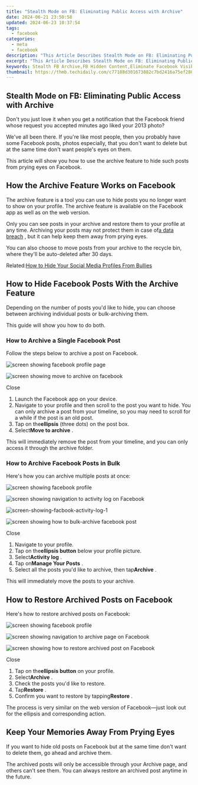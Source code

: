 ```yaml
---
title: "Stealth Mode on FB: Eliminating Public Access with Archive"
date: 2024-06-21 23:50:58
updated: 2024-06-23 10:37:54
tags:
  - facebook
categories:
  - meta
  - facebook
description: "This Article Describes Stealth Mode on FB: Eliminating Public Access with Archive"
excerpt: "This Article Describes Stealth Mode on FB: Eliminating Public Access with Archive"
keywords: Stealth FB Archive,FB Hidden Content,Eliminate Facebook Visibility,Privacy-Secure FB Archives,Block Public FB Access,Secure FB Data,Archiving FB Stealthily
thumbnail: https://thmb.techidaily.com/c77188d301673882c7bd2416a75ef28040661515c1abbd2e8895dbfc72318af4.jpg
---
```


## Stealth Mode on FB: Eliminating Public Access with Archive

 Don't you just love it when you get a notification that the Facebook friend whose request you accepted minutes ago liked your 2013 photo?

 We've all been there. If you're like most people, then you probably have some Facebook posts, photos especially, that you don't want to delete but at the same time don't want people's eyes on them.

 This article will show you how to use the archive feature to hide such posts from prying eyes on Facebook.

## How the Archive Feature Works on Facebook

 The archive feature is a tool you can use to hide posts you no longer want to show on your profile. The archive feature is available on the Facebook app as well as on the web version.

 Only you can see posts in your archive and restore them to your profile at any time. Archiving your posts may not protect them in case of[a data breach](https://www.makeuseof.com/worst-data-breaches/) , but it can help keep them away from prying eyes.

 You can also choose to move posts from your archive to the recycle bin, where they'll be auto-deleted after 30 days.

 Related:[How to Hide Your Social Media Profiles From Bullies](https://www.makeuseof.com/tag/how-to-hide-your-social-media-profiles/)

## How to Hide Facebook Posts With the Archive Feature

 Depending on the number of posts you'd like to hide, you can choose between archiving individual posts or bulk-archiving them.

This guide will show you how to do both.

### How to Archive a Single Facebook Post

Follow the steps below to archive a post on Facebook.

![screen showing facebook profile page](https://static1.makeuseofimages.com/wordpress/wp-content/uploads/2021/11/screen-showing-facebook-profile-page.jpg)

![screen showing move to archive on facebook](https://static1.makeuseofimages.com/wordpress/wp-content/uploads/2021/11/screen-showing-move-to-archive-on-facebook.jpg)

Close

1. Launch the Facebook app on your device.
2. Navigate to your profile and then scroll to the post you want to hide. You can only archive a post from your timeline, so you may need to scroll for a while if the post is an old post.
3. Tap on the**ellipsis** (three dots) on the post box.
4. Select**Move to archive** .

 This will immediately remove the post from your timeline, and you can only access it through the archive folder.

### How to Archive Facebook Posts in Bulk

Here's how you can archive multiple posts at once:

![screen showing facebook profile](https://static1.makeuseofimages.com/wordpress/wp-content/uploads/2021/11/screen-showing-facebook-profile.jpg)

![screen showing navigation to activity log on Facebook](https://static1.makeuseofimages.com/wordpress/wp-content/uploads/2021/11/screen-showing-navigation-to-activity-log-on-Facebook.jpg)

![screen-showing-facbook-activity-log-1](https://static1.makeuseofimages.com/wordpress/wp-content/uploads/2021/11/screen-showing-facbook-activity-log-1.jpg)

![screen showing how to bulk-archive facebook post](https://static1.makeuseofimages.com/wordpress/wp-content/uploads/2021/11/screen-showing-how-to-bulk-archive-facebook-post.jpg)

Close

1. Navigate to your profile.
2. Tap on the**ellipsis button** below your profile picture.
3. Select**Activity log** .
4. Tap on**Manage Your Posts** .
5. Select all the posts you'd like to archive, then tap**Archive** .

This will immediately move the posts to your archive.

## How to Restore Archived Posts on Facebook

Here's how to restore archived posts on Facebook:

![screen showing facebook profile](https://static1.makeuseofimages.com/wordpress/wp-content/uploads/2021/11/screen-showing-facebook-profile.jpg)

![screen showing navigation to archive page on Facebook](https://static1.makeuseofimages.com/wordpress/wp-content/uploads/2021/11/screen-showing-navigation-to-archive-page-on-Facebook.jpg)

![screen showing how to restore archived post on Facebook](https://static1.makeuseofimages.com/wordpress/wp-content/uploads/2021/11/screen-showing-how-to-restore-archived-post-on-Facebook.jpg)

Close

1. Tap on the**ellipsis button** on your profile.
2. Select**Archive** .
3. Check the posts you'd like to restore.
4. Tap**Restore** .
5. Confirm you want to restore by tapping**Restore** .

 The process is very similar on the web version of Facebook—just look out for the ellipsis and corresponding action.

## Keep Your Memories Away From Prying Eyes

 If you want to hide old posts on Facebook but at the same time don't want to delete them, go ahead and archive them.

 The archived posts will only be accessible through your Archive page, and others can't see them. You can always restore an archived post anytime in the future.


<ins class="adsbygoogle"
     style="display:block"
     data-ad-format="autorelaxed"
     data-ad-client="ca-pub-7571918770474297"
     data-ad-slot="1223367746"></ins>



<ins class="adsbygoogle"
     style="display:block"
     data-ad-client="ca-pub-7571918770474297"
     data-ad-slot="8358498916"
     data-ad-format="auto"
     data-full-width-responsive="true"></ins>
